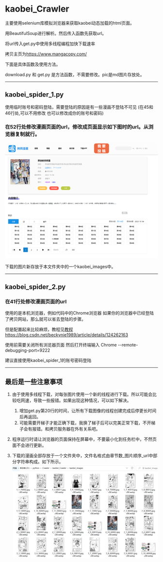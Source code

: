# kaobei_Crawler
主要使用selenium库模拟浏览器来获取kaobei动态加载的html页面。

用BeautifulSoup进行解析。然后传入函数先获取url。

将url传入get.py中使用多线程编程加快下载速率

拷贝主页为<https://www.mangacopy.com/>

下面是具体函数及使用方法。

download.py 和 get.py 是方法函数，不需要修改。pic是md图片存放处。

---

## kaobei_spider_1.py
使用临时账号和密码登陆，需要登陆的原因是有一些漫画不登陆不可见
(在45和46行处,可以不用修改 也可以修改成你的账号和密码)

### 在52行处修改漫画页面的url，修改成页面显示如下图时的url。从浏览器复制就行。
![](src/img.png)

下载的图片新存放于本文件夹中的一个kaobei_images中。

---

## kaobei_spider_2.py

### 在41行处修改漫画页面的url

使用的是本机浏览器，例如代码中的Chrome浏览器
如果你的浏览器中已经登陆了拷贝网站，那么就可以省去登陆的步骤。

但是配置起来比较麻烦，教程见[教程](https://blog.csdn.net/beckynie1989/article/details/124262163)<https://blog.csdn.net/beckynie1989/article/details/124262163>

使用前需要关闭所有浏览器页面    然后打开终端输入    Chrome --remote-debugging-port=9222

建议直接使用kaobei_spider_1的账号密码登陆

---

## 最后是一些注意事项
1. 由于使用多线程下载，对每张图片使用一个新的线程进行下载。所以可能会比较吃网速，导致一些报错。如果出现这种情况，可以如下解决。
   1. 增加get.py第20行的时间，让所有下载图像的线程创建完成后停更长时间后再返回。
   2. 可能需要开梯子才能正确下载，我换了梯子后可以完美正常下载，不开梯子会有报错。和拷贝服务器在外有关系吧。


2. 程序运行时请让浏览器的页面保持在屏幕中，不要最小化到任务栏中，不然页面不会进行更新。


3. 下载的漫画全部存放于一个文件夹中，文件名格式由章节数_图片顺序_url中部分字符串构成。如下所示。
![](src/img1.png)
